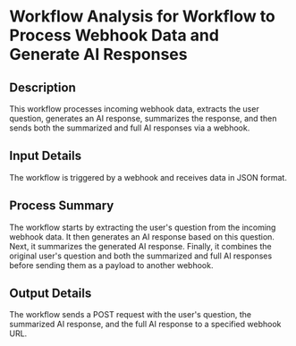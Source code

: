 # Workflow Analysis for Workflow to Process Webhook Data and Generate AI Responses

## Description
This workflow processes incoming webhook data, extracts the user question, generates an AI response, summarizes the response, and then sends both the summarized and full AI responses via a webhook.

## Input Details
The workflow is triggered by a webhook and receives data in JSON format.

## Process Summary
The workflow starts by extracting the user's question from the incoming webhook data. It then generates an AI response based on this question. Next, it summarizes the generated AI response. Finally, it combines the original user's question and both the summarized and full AI responses before sending them as a payload to another webhook.

## Output Details
The workflow sends a POST request with the user's question, the summarized AI response, and the full AI response to a specified webhook URL.
